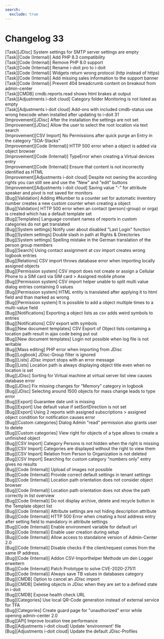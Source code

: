 ```yaml
---
search:
  exclude: true
---
```

# Changelog 33
<!-- cSpell:disable -->
<!-- markdownlint-disable MD052 -->
[Task][JDisc]                              System settings for SMTP server settings are empty<br>
[Task][Code (Internal)]                    Add PHP 8.3 compatibility<br>
[Task][Code (Internal)]                    Remove PHP 8.0 support<br>
[Task][Code (Internal)]                    Rename i-doit pro to i-doit<br>
[Task][Code (Internal)]                    Widgets return wrong protocol (http instead of https)<br>
[Task][Code (Internal)]                    Add missing sales information to the support banner<br>
[Task][Code (Internal)]                    Prevent 404 breadcrumb content on breakout from admin-center<br>
[Task][CMDB]                               cmdb.reports.read shows html brakes at output<br>
[Task][Adjustments i-doit cloud]           Category folder Monitoring is not listed as empty<br>
[Task][Adjustments i-doit cloud]           Add-ons with included cmdb-status use wrong hexcode when installed after updating to i-doit 31<br>
[Improvement][JDisc]                       After the installation the settings are not set<br>
[Improvement][JDisc]                       Allow the user to select the root location via text search<br>
[Improvement][CSV Import]                  No Permissions after quick purge an Entry in the category "SOA-Stacks"<br>
[Improvement][Code (Internal)]             HTTP 500 error when a object is added via object browser<br>
[Improvement][Code (Internal)]             TypeError when creating a Virtual devices entry<br>
[Improvement][Code (Internal)]             Ensure that content is not incorrectly identified as HTML<br>
[Improvement][Adjustments i-doit cloud]    Despite not owning the according rights you can still see and use the "New" and "edit" buttons<br>
[Improvement][Adjustments i-doit cloud]    Saving value "-" for attribute speaker and pivot is not saved for monitors<br>
[Bug][Validation]                          Adding #Number to a counter set for automatic inventory number creates a new custom counter when creating a object<br>
[Bug][Validation]                          HTTP 500 error when an contact (person(-group) or orga) is created which has a default template set<br>
[Bug][Templates]                           Language constant names of reports in custom categories do not get translated<br>
[Bug][System settings]                     Notify user about disabled "Last Login" function<br>
[Bug][System settings]                     Double slash in path at Rights & Directories<br>
[Bug][System settings]                     Spelling mistake in the German translation of the person group members<br>
[Bug][Search]                              Using contact assignment at csv import creates wrong logbook entries<br>
[Bug][Relations]                           CSV import throws database error when importing locally assigned objects<br>
[Bug][Permission system]                   CSV import does not create or assign a Cellular Phone to a SIM card via SIM card > Assigned mobile phone<br>
[Bug][Permission system]                   CSV import helper unable to split multi value dialog entries containing 0 values<br>
[Bug][Permission system]                   HTML entity is translated after applying it to html field and than marked as wrong<br>
[Bug][Permission system]                   It is possible to add a object multiple times to a multi-value field<br>
[Bug][Notifications]                       Exporting a object lists as csv adds weird symbols to entries<br>
[Bug][Notifications]                       CSV export with symbols<br>
[Bug][New document templates]              CSV Export of Object lists containing a location path result in ajax code being put out<br>
[Bug][New document templates]              Login not possible when log file is not writable<br>
[Bug][Mass editing]                        PHP error when importing from JDisc<br>
[Bug][Logbook]                             JDisc-Group filter is ignored<br>
[Bug][Lists]                               JDisc import stops with an error message<br>
[Bug][Lists]                               Location path is always displaying object title even when no location is set<br>
[Bug][JDisc]                               Sorting for Virtual machine at virtual server list view causes database error<br>
[Bug][JDisc]                               Fix missing changes for "Memory" category in logbook<br>
[Bug][JDisc]                               Selecting around 1500 objects for mass change leads to type error<br>
[Bug][Export]                              Guarantee date unit is missing<br>
[Bug][Export]                              Use default value if setSortDirection is not set<br>
[Bug][Export]                              Using 2 reports with assigned subscriptions > assigned object condition for notification causes error<br>
[Bug][Custom categories]                   Dialog Admin "read" permission also grants user to delete<br>
[Bug][Custom categories]                   View right for objects of a type allows to create a unfinished object<br>
[Bug][CSV Import]                          Category Persons is not hidden when the right is missing<br>
[Bug][CSV Import]                          Categories are displayed without the right to view them<br>
[Bug][CSV Import]                          Relation from Person to Organization is not deleted<br>
[Bug][CSV Import]                          Searching for custom category "numbers only" entry gives no results<br>
[Bug][Code (Internal)]                     Upload of images not possible<br>
[Bug][Code (Internal)]                     Provide correct default settings in tenant settings<br>
[Bug][Code (Internal)]                     Location path orientation does not consider object browser<br>
[Bug][Code (Internal)]                     Location path orientation does not show the path correctly in list overview<br>
[Bug][Code (Internal)]                     Do not display archive, delete and recycle button in the Template object list<br>
[Bug][Code (Internal)]                     Attribute settings are not hiding description attribute<br>
[Bug][Code (Internal)]                     HTTP 500 Error when creating a host address entry after setting field to mandatory in attribute settings<br>
[Bug][Code (Internal)]                     Enable environment variable for default url<br>
[Bug][Code (Internal)]                     Enable user creation during setup<br>
[Bug][Code (Internal)]                     Allow access to standalone version of Admin-Center 2.0<br>
[Bug][Code (Internal)]                     Disable checks if the client/request comes from the same IP address.<br>
[Bug][Code (Internal)]                     Addon CSV-Importhelper Methode um den Logger erweitern<br>
[Bug][Code (Internal)]                     Patch Prototype to solve CVE-2020-27511<br>
[Bug][Code (Internal)]                     Always save TB values in databases category<br>
[Bug][CMDB]                                Option to cancel an JDisc import<br>
[Bug][CMDB]                                Deleting objects in JDisc when they are set to a defined state in i-doit<br>
[Bug][CMDB]                                Expose health check URL<br>
[Bug][Categories]                          Use local QR-Code generation instead of external service for TFA<br>
[Bug][Categories]                          Create guard page for "unauthorized" error while opening admin-center 2.0<br>
[Bug][API]                                 Improve location tree performance<br>
[Bug][Adjustments i-doit cloud]            Update 'environment' file<br>
[Bug][Adjustments i-doit cloud]            Update the default JDisc-Profiles
